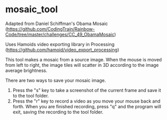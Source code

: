 # mosaic_tool
Adapted from Daniel Schiffman's Obama Mosaic (https://github.com/CodingTrain/Rainbow-Code/tree/master/challenges/CC_49_ObamaMosaic) 

Uses Hamoids video exporting library in Processing (https://github.com/hamoid/video_export_processing)

This tool makes a mosaic from a source image. 
When the mouse is moved from left to right, the image tiles will scatter in 3D according to the image average brightness.

There are two ways to save your mosaic image.
1. Press the "s" key to take a screenshot of the current frame and save it to the tool folder. 
2. Press the "r" key to record a video as you move your mouse back and forth. When you are finished recording, press "q" and the program   will exit, saving the recording to the tool folder.
